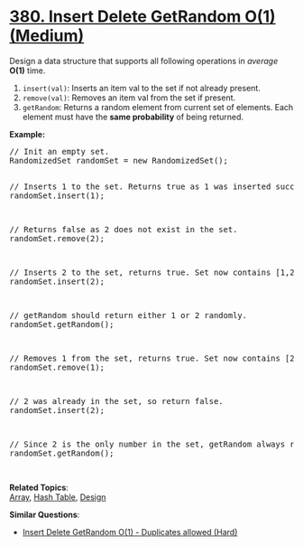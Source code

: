 # [380. Insert Delete GetRandom O(1) (Medium)](https://leetcode.com/problems/insert-delete-getrandom-o1/)

<p>Design a data structure that supports all following operations in <i>average</i> <b>O(1)</b> time.</p>

<p>
</p><ol>
<li><code>insert(val)</code>: Inserts an item val to the set if not already present.</li>
<li><code>remove(val)</code>: Removes an item val from the set if present.</li>
<li><code>getRandom</code>: Returns a random element from current set of elements. Each element must have the <b>same probability</b> of being returned.</li>
</ol>
<p></p>

<p><b>Example:</b>
</p><pre>// Init an empty set.
RandomizedSet randomSet = new RandomizedSet();

// Inserts 1 to the set. Returns true as 1 was inserted successfully.
randomSet.insert(1);

// Returns false as 2 does not exist in the set.
randomSet.remove(2);

// Inserts 2 to the set, returns true. Set now contains [1,2].
randomSet.insert(2);

// getRandom should return either 1 or 2 randomly.
randomSet.getRandom();

// Removes 1 from the set, returns true. Set now contains [2].
randomSet.remove(1);

// 2 was already in the set, so return false.
randomSet.insert(2);

// Since 2 is the only number in the set, getRandom always return 2.
randomSet.getRandom();

</pre>
<p></p>

**Related Topics**:  
[Array](https://leetcode.com/tag/array/), [Hash Table](https://leetcode.com/tag/hash-table/), [Design](https://leetcode.com/tag/design/)

**Similar Questions**:

- [Insert Delete GetRandom O(1) - Duplicates allowed (Hard)](https://leetcode.com/problems/insert-delete-getrandom-o1-duplicates-allowed/)
